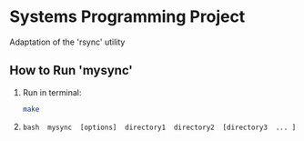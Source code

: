 # Systems Programming Project
Adaptation of the 'rsync' utility

## How to Run 'mysync'
1. Run in terminal:

    ```bash
    make
    ```
2.   ```bash  mysync  [options]  directory1  directory2  [directory3  ... ]```


